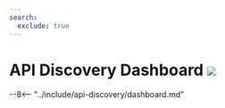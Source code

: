 ```yaml
---
search:
  exclude: true
---
```


[apid-risk-score]:              ../../api-discovery/risk-score.md
[apid-track-changes]:           ../../api-discovery/track-changes.md
[apid-rogue]:                   ../../api-discovery/rogue-api.md
[check-attack]:                 ../../user-guides/events/check-attack.md
[img-api-discovery-widget]:     ../../images/user-guides/dashboard/api-discovery-widget.png

# API Discovery Dashboard <a href="../../../about-wallarm/subscription-plans/#subscription-plans"><img src="../../../images/api-security-tag.svg" style="border: none;"></a>

--8<-- "../include/api-discovery/dashboard.md"